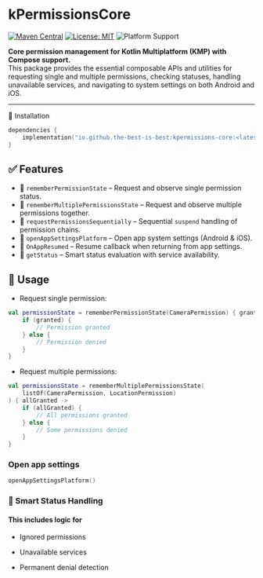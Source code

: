 # kPermissionsCore

[![Maven Central](https://img.shields.io/maven-central/v/io.github.the-best-is-best/kpermissions-core)](https://central.sonatype.com/artifact/io.github.the-best-is-best/kpermissions-core)
[![License: MIT](https://img.shields.io/badge/license-MIT-blue.svg)](LICENSE)
![Platform Support](https://img.shields.io/badge/platform-Android%20%7C%20iOS-green)

**Core permission management for Kotlin Multiplatform (KMP) with Compose support.**  
This package provides the essential composable APIs and utilities for requesting single and multiple
permissions, checking statuses, handling unavailable services, and navigating to system settings on
both Android and iOS.

---

🚀 Installation

```kotlin
dependencies {
    implementation("io.github.the-best-is-best:kpermissions-core:<latest-version>")
}

```

## ✅ Features

- 🔁 `rememberPermissionState` – Request and observe single permission status.
- 🔁 `rememberMultiplePermissionsState` – Request and observe multiple permissions together.
- 🎯 `requestPermissionsSequentially` – Sequential `suspend` handling of permission chains.
- 📲 `openAppSettingsPlatform` – Open app system settings (Android & iOS).
- 🔁 `OnAppResumed` – Resume callback when returning from app settings.
- 🧠 `getStatus` – Smart status evaluation with service availability.

## 🧩 Usage

- Request single permission:

```kotlin
val permissionState = rememberPermissionState(CameraPermission) { granted ->
    if (granted) {
        // Permission granted
    } else {
        // Permission denied
    }
}

```

- Request multiple permissions:

```kotlin
val permissionsState = rememberMultiplePermissionsState(
    listOf(CameraPermission, LocationPermission)
) { allGranted ->
    if (allGranted) {
        // All permissions granted
    } else {
        // Some permissions denied
    }
}

```

### Open app settings

```kotlin
openAppSettingsPlatform()
```

### 🧠 Smart Status Handling

#### This includes logic for

- Ignored permissions

- Unavailable services

- Permanent denial detection
